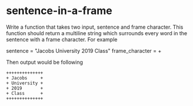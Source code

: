 # sentence-in-a-frame

Write a function that takes two input, sentence and frame character.
This function should return a multiline string which surrounds every word in the sentence with a frame character.
For example

sentence = "Jacobs University 2019 Class"
frame_character = +

Then output would be following

	++++++++++++++
	+ Jacobs     +
	+ University +
	+ 2019       +
	+ Class      +
	++++++++++++++

